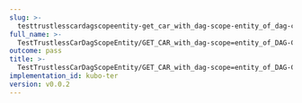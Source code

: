```yaml
---
slug: >-
  testtrustlesscardagscopeentity-get_car_with_dag-scope-entity_of_dag-cbor_with_links_(format-car)-header_accept-ranges
full_name: >-
  TestTrustlessCarDagScopeEntity/GET_CAR_with_dag-scope=entity_of_DAG-CBOR_with_Links_(format=car)/Header_Accept-Ranges
outcome: pass
title: >-
  TestTrustlessCarDagScopeEntity/GET_CAR_with_dag-scope=entity_of_DAG-CBOR_with_Links_(format=car)/Header_Accept-Ranges
implementation_id: kubo-ter
version: v0.0.2
---
```


